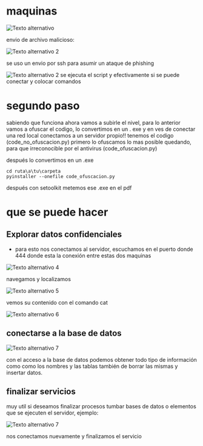 

# maquinas
![Texto alternativo]("https://github.com/lastHunter956/lab_etico_talento_tech/blob/main/imagenes/Pasted-image-20241019070352.png?raw=true")

envio de archivo malicioso:

![Texto alternativo 2]("./imagenes/Pasted-image-20241019073716.png")

se uso un envio por ssh para asumir un ataque de phishing

![Texto alternativo 2]("./imagenes/Pasted-image-20241019074909.png")
se ejecuta el script y efectivamente si se puede conectar y colocar comandos

# segundo paso

sabiendo que funciona ahora vamos a subirle el nivel, para lo anterior vamos a ofuscar el codigo, lo convertimos en un . exe y en ves de conectar una red local conectamos a un servidor propio!!
tenemos el codigo (code_no_ofuscacion.py) primero lo ofuscamos lo mas posible quedando, para que irreconocible por el antivirus (code_ofuscacion.py)

después lo convertimos en un .exe

```bach
cd ruta\a\tu\carpeta
pyinstaller --onefile code_ofuscacion.py

```

después con setoolkit metemos ese .exe en el pdf

# que se puede hacer
## Explorar datos confidenciales
- para esto nos conectamos al servidor, escuchamos en el puerto donde 444 donde esta la conexión entre estas dos maquinas

![Texto alternativo 4]("/imagenes/Pasted-image-20241019090710.png")

navegamos y localizamos 

![Texto alternativo 5]("/imagenes/Pasted-image-20241019091026.png")

vemos su contenido con el comando cat

![Texto alternativo 6]("/imagenes/Pasted-image-20241019091117.png")

## conectarse a la base de datos

![Texto alternativo 7]("/imagenes/Pasted-image-20241019092246.png")

con el acceso a la base de datos podemos obtener todo tipo de información como como los nombres y las tablas también de borrar las mismas y insertar datos.

## finalizar servicios
muy util si deseamos finalizar procesos tumbar bases de datos o elementos que se ejecuten el servidor, ejemplo:

![Texto alternativo 7]("/imagenes/Pasted-image-20241019092916.png")

nos conectamos nuevamente y finalizamos el servicio

